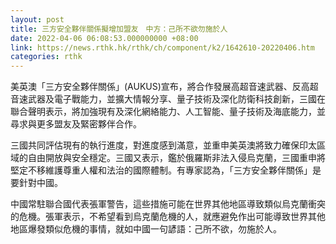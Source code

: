 ```yaml
---
layout: post
title: 三方安全夥伴關係擬增加盟友　中方：己所不欲勿施於人
date: 2022-04-06 06:08:53.000000000 +08:00
link: https://news.rthk.hk/rthk/ch/component/k2/1642610-20220406.htm
categories: rthk
---
```


美英澳「三方安全夥伴關係」(AUKUS)宣布，將合作發展高超音速武器、反高超音速武器及電子戰能力，並擴大情報分享、量子技術及深化防衛科技創新，三國在聯合聲明表示，將加強現有及深化網絡能力、人工智能、量子技術及海底能力，並尋求與更多盟友及緊密夥伴合作。

三國共同評估現有的執行進度，對進度感到滿意，並重申美英澳將致力確保印太區域的自由開放與安全穩定。三國又表示，鑑於俄羅斯非法入侵烏克蘭，三國重申將堅定不移維護尊重人權和法治的國際體制。有專家認為，「三方安全夥伴關係」是要針對中國。

中國常駐聯合國代表張軍警告，這些措施可能在世界其他地區導致類似烏克蘭衝突的危機。張軍表示，不希望看到烏克蘭危機的人，就應避免作出可能導致世界其他地區爆發類似危機的事情，就如中國一句諺語：己所不欲，勿施於人。
